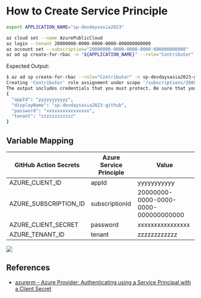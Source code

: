 # How to Create Service Principle


```bash
export APPLICATION_NAME="sp-devdaysasia2023"

az cloud set --name AzurePublicCloud
az login --tenant 20000000-0000-0000-0000-000000000000
az account set --subscription="20000000-0000-0000-0000-000000000000"
az ad sp create-for-rbac -n "${APPLICATION_NAME}" --role="Contributor" --scopes="/subscriptions/20000000-0000-0000-0000-000000000000"
```

Expected Output:

```bash
$ az ad sp create-for-rbac --role="Contributor" -n sp-devdaysasia2023-github --scopes="/subscriptions/20000000-0000-0000-0000-000000000000"
Creating 'Contributor' role assignment under scope '/subscriptions/20000000-0000-0000-0000-000000000000'
The output includes credentials that you must protect. Be sure that you do not include these credentials in your code or check the credentials into your source control. For more information, see https://aka.ms/azadsp-cli
{
  "appId": "yyyyyyyyyyy",
  "displayName": "sp-devdaysasia2023-github",
  "password": "xxxxxxxxxxxxxxxx",
  "tenant": "zzzzzzzzzzzz"
}
``````

## Variable Mapping

| GitHub Action Secrets | Azure Service Principle | Value |
|----------------|-------------------------|-------|
| AZURE_CLIENT_ID | appId | yyyyyyyyyyy |
| AZURE_SUBSCRIPTION_ID | subscriptionId | 20000000-0000-0000-0000-000000000000 |
| AZURE_CLIENT_SECRET | password | xxxxxxxxxxxxxxxx |
| AZURE_TENANT_ID | tenant | zzzzzzzzzzzz |

![](/images/env-secrets.png)

## References

- [azurerm - Azure Provider: Authenticating using a Service Principal with a Client Secret][1]

[1]: https://registry.terraform.io/providers/hashicorp/azurerm/latest/docs/guides/service_principal_client_secret